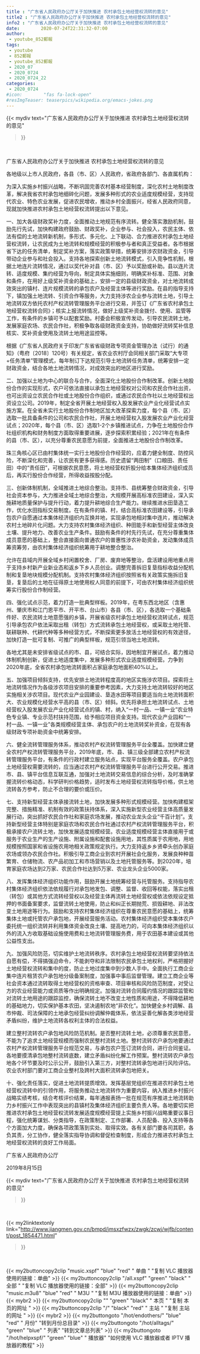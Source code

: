 ```yaml
---
title : "广东省人民政府办公厅关于加快推进 农村承包土地经营权流转的意见"
title2 : "广东省人民政府办公厅关于加快推进 农村承包土地经营权流转的意见"
info2 : "广东省人民政府办公厅关于加快推进 农村承包土地经营权流转的意见"
date:        2020-07-24T22:31:32-07:00
author:
 - youtube_852郵報
tags:
 - youtube
 - 852郵報
 - youtube_852郵報
 - 2020_07
 - 2020_0724
 - 2020_0724_22
categories:
 - 2020_0724
#icon:        "fas fa-lock-open"
#resImgTeaser: teaserpics/wikipedia.org/emacs-jokes.png
---
```


{{< mydiv text="广东省人民政府办公厅关于加快推进 农村承包土地经营权流转的意见"
>}}
<br>


广东省人民政府办公厅关于加快推进 农村承包土地经营权流转的意见

各地级以上市人民政府，各县（市、区）人民政府，省政府各部门、各直属机构：

为深入实施乡村振兴战略，不断巩固完善农村基本经营制度，深化农村土地制度改革，解决我省农村承包地细碎化问题，发展多种形式的农业适度规模经营，支持现代农业、特色农业发展，促进农民增收，推动乡村全面振兴，经省人民政府同意，现就加快推进农村承包土地经营权流转提出以下意见。

一、加大各级财政奖补力度，全面推动土地规范有序流转。健全落实激励机制，鼓励先行先试，加快构建政府鼓励、财政奖补，企业参与、社会投入，农民主体、依法有偿的土地流转新机制，多形式、多元化、上下联动、合力推进农村承包土地经营权流转，让农民成为土地流转和规模经营的积极参与者和真正受益者。各市根据省下达的任务清单，制定奖补方案，落实政策举措，统筹安排涉农财政资金，引导带动企业参与和社会投入。支持各地探索创新土地流转模式，引入竞争性机制，根据土地连片流转情况，通过以奖代补对县（市、区）予以奖励或补助。县以连片流转、适度规模、集约经营为导向，制定具体实施细则，明确奖补标准、范围、对象和条件，在用好上级奖补资金的基础上，安排一定的县级财政资金，对土地流转成效突出的镇村、连片规模流转的承包农户及经营主体等进行奖励。在县的指导支持下，镇加强土地流转、引资合作等服务，大力支持涉农企业参与流转土地，引导土地流转双方依托农村产权流转管理服务平台进行交易，并签订《广东省农村承包土地经营权流转合同》；核实上报流转情况，做好上级奖补资金拨付、使用、监管等工作，有条件的乡镇可予以配套奖励。村委会积极宣传发动，引导农民流转土地，发展家庭农场、农民合作社，积极争取各级财政资金支持，协助做好流转奖补信息核实、奖补资金使用及流转土地用途监控等。

根据《广东省人民政府关于印发广东省省级财政专项资金管理办法（试行）的通知》（粤府〔2018〕120号）有关规定，省农业农村厅会同相关部门采取“大专项+任务清单”管理模式，每年制订下达规范引导土地流转任务清单，统筹安排一定财政资金，结合各地土地流转情况，对成效突出的地区进行奖励。

二、加强以土地为中心的联合与合作，全面深化土地股份合作制改革。创新土地股份合作的实现形式，农户可依法直接以承包土地经营权对公司和农民合作社出资，也可出资设立农民合作社或土地股份合作组织，或通过农民合作社以土地经营权出资设立公司。2019年，制定全省开展土地经营权入股发展农业产业化经营试点实施方案。在全省未实行土地股份合作制地区加大改革探索力度，每个县（市、区）选取一批具备条件的公司和农民合作社，开展土地经营权入股发展农业产业化经营试点；2020年，每个县（市、区）选取1-2个乡镇推进试点，力争在土地股份合作社组织机构和财务制度方面取得重要进展，逐步探索积累经验；2021年在有条件的县（市、区），以充分尊重农民意愿为前提，全面推进土地股份合作制改革。

珠三角核心区已由村集体统一实行土地股份合作经营的，应着力健全制度、防控风险，不断深化和完善，让农民有更多获得感。历史遗留“两田制”（口粮田、责任田）中的“责任田”，可根据农民意愿，将土地经营权折股分给本集体经济组织成员后，再实行股份合作经营，所得收益按股分配。

三、创新体制机制，全域推进土地综合整治。支持市、县统筹整合财政资金，引导社会资本参与，大力推进全域土地综合整治，大规模开展高标准农田建设，深入实施耕地质量保护与提升行动，着力提升耕地综合生产能力。继续推进水田垦造工作，优化水田指标交易制度。在有条件的镇、村，结合高标准农田建设等，引导承包农户自愿通过本集体经济组织内互换并地，实现承包地相对集中连片，推动解决农村土地碎片化问题。大力支持农村集体经济组织、种田能手和新型经营主体改良土壤、提升地力、改善农业生产条件。鼓励有条件的村先行先试，在充分尊重集体成员意愿的基础上，整合直接面向普通农户的普惠性涉农补助资金，发动集体成员筹资筹劳，由农村集体经济组织统筹用于耕地整合整治。

允许在县域内开展全域乡村闲置校舍、厂房、废弃地等整治，盘活建设用地重点用于支持乡村新产业新业态和返乡下乡人员创业。调整完善拆旧复垦指标收益分配机制和复垦地块规模分配机制。支持农村集体经济组织按照省有关政策实施拆旧复垦，复垦后的土地在征得原土地使用权人同意的前提下，可由农村集体经济组织统筹实行股份合作制经营。

四、强化试点示范，着力打造一批典型样板。2019年，在粤东西北地区（含惠州、肇庆市和江门恩平市、开平市、台山市）各县（市、区），各选取一个基础条件好、农民流转土地意愿强的乡镇，开展省级农村承包土地经营权流转试点，规范引导承包农户依法采取出租（转包）方式流转承包土地经营权，或采取土地托管、联耕联种、代耕代种等多种经营方式，不断探索更多放活土地经营权的有效途径，加快打造一批可复制、可推广的典型样板，规范引领当地土地流转。

各地尤其是未安排省级试点的市、县，可结合实际，因地制宜开展试点，着力推动体制机制创新，促进土地适度集中，发展多种形式农业适度规模经营。力争到2020年底，全省农村承包地流转面积占家庭承包地面积40%以上。

五、加强项目倾斜支持，优先安排土地流转程度高的地区实施涉农项目。探索将土地流转情况作为各级涉农项目安排的重要参考因素，大力支持土地流转较好的地区实施相关涉农项目。现代农业产业园建设、垦造水田等项目要适当向土地流转面积大、农业规模化经营水平高的县（市、区）倾斜。优先将承担土地流转试点、土地经营权入股发展农业产业化经营试点的镇、村，纳入“一村一品、一镇一业”农业特色专业镇、专业示范村扶持范围，给予相应项目资金支持。现代农业产业园和“一村一品、一镇一业”各类规模经营主体、承包农户的土地流转奖补资金，在现有各级财政专项补助资金中统筹安排。

六、健全流转管理服务体系，推动农村产权流转管理服务平台全覆盖。加快建立健全农村产权流转管理服务平台，2019年底，市、县、镇三级全部建立农村产权流转管理服务平台，有条件的行政村建立服务站点，实现平台服务全覆盖。农户承包土地经营权需要流转的，应当通过农村产权流转管理服务平台进行公开交易。推进市、县、镇平台信息互联互通，加强对土地流转交易信息的综合分析，及时准确掌握流转价格动态，科学研判价格趋势，适时发布土地经营权流转指导价格，供土地流转各方参考，防止不合理的要价或压价。

七、支持新型经营主体承接流转土地，加快发展多种形式规模经营。加快构建框架完整、措施精准、机制有效的政策扶持体系，深入实施新型农业经营主体高质量发展行动，突出抓好农民合作社和家庭农场发展，推动农业龙头企业“千百计划”。支持新型经营主体特别是家庭农场和农民合作社通过农村产权流转管理服务平台，积极承接农户流转土地，加快发展适度规模经营。农业适度规模经营主体直接用于或服务于农业生产的生产设施、附属设施和配套设施用地，其性质属于农用地，用地规模按照国家和省设施农用地相关政策规定执行。大力支持返乡乡贤牵头创办家庭农场或领办农民合作社。积极引导工商企业到农村开展社会化服务，发展良种种苗繁育、仓储物流、农产品初加工和市场营销以及土地托管服务等。到2020年，培育家庭农场达到2万家、农民合作社达到5万家、农业龙头企业5000家。

八、发挥集体经济组织功能作用，鼓励开展土地统筹经营与托管服务。支持指导农村集体经济组织依法依规履行对承包地发包、调整、监督、收回等权能，落实出租（转包）或其他方式流转经营权以及经营主体再流转土地经营权或依法依规设定抵押的书面备案要求，监督流转土地使用，防止和纠正长期抛荒、损毁耕地、非法改变土地用途等行为。鼓励和支持农村集体经济组织在尊重农民意愿的基础上，统筹集体土地或托管农户承包地，开展经营服务活动。农村集体经济组织受本集体农户委托统一组织流转并利用集体资金改良土壤、提高地力的，可向本集体经济组织以外的流入方收取基础设施使用费和土地流转管理服务费，用于农田基本建设或其他公益性支出。

九、加强风险防范，切实维护土地流转秩序。农村承包土地经营权流转要坚持依法自愿有偿，不得搞强迫命令，不能剥夺和非法限制农民承包土地权利，严格把握好土地经营权流转和集中的度，防止土地过度集中到少数人手中。全面执行工商企业集中连片租赁农户承包地分级备案制度，加强事中事后监督管理。建立工商企业等社会资本通过流转取得土地经营权的资格审查、项目审核和风险防范制度，对受让方的农业经营能力或资质等作出明确规定。加强对流转合同履约情况的跟踪监管和对流转土地用途的跟踪监控，确保流转土地不改变土地性质和用途，不得降低耕地的基础地力，切实保护基本农田，坚决遏制农地“非农化”。加快健全乡村调解、县市仲裁、司法保障的土地承包经营纠纷调解仲裁体系，依法妥善化解各类涉地经营矛盾纠纷，维护土地流转各权利主体的合法权益。

建立整村流转农户承包地风险防范机制。是否整村流转土地，必须尊重农民意愿，不能为了追求土地经营规模而强制农民整村流转土地。整村流转农户承包地要通过农村产权流转管理服务平台规范交易，与承包农户签订流转合同，进行合同鉴证。各地要摸清承包地整村流转底数，建立矛盾纠纷化解工作预案。整村流转农户承包地各个环节要及时公示公开，鼓励引入第三方，对整村流转承包地进行风险评估。农业农村部门要对工商企业整村及跨村大面积流转承包地把关。

十、强化责任落实，促进土地流转提质增效。发挥基层党组织在推进农村承包土地经营权流转中的引领作用，将服务推动土地流转作为重要内容，纳入推进乡村振兴战略实绩考核，结合考核评价结果，每年通报表扬一批在规范有序推进土地流转助力乡村振兴工作中表现突出的县镇村及集体经济组织主要负责人等。各地要切实把推进农村承包土地经营权流转发展适度规模经营提上实施乡村振兴战略重要议事日程，强化统筹谋划、分类指导，在政策制定、工作部署、人员配备、投入支持等各个方面加大力度，确保各项政策落到实处、取得实效。各有关部门要各司其职，各负其责，分工协作，健全落实指导协调和督促检查制度，形成合力推进农村承包土地经营权流转的良好工作局面。



广东省人民政府办公厅

2019年8月15日



{{< mydiv text="广东省人民政府办公厅关于加快推进 农村承包土地经营权流转的意见"
>}}
<br>

{{< my2linktextonly link="http://www.jiangmen.gov.cn/bmpd/jmsxzfwzx/zwgk/zcwj/wjfb/content/post_1854471.html"
>}}


<br>

{{< my2buttoncopy2clip "music.xspf"        "blue"   "red"    " 单曲 "  "复制 VLC 播放器使用的链接：单曲" >}} {{< my2buttoncopy2clip "/all.xspf"         "green"  "black"  " 全部 "  "复制 VLC 播放器使用的链接：全部" >}} {{< my2buttoncopy2clip "music.m3u8"        "blue"   "red"    " M3U  "    "复制 M3U 播放器使用的链接：单曲" >}} {{< mybr2 >}} {{< my2buttoncopy2clip ""                  "green"  "black"  " 本页 "    "复制 本页的网址 " >}} {{< my2buttoncopy2clip "/"                 "black"  "red"    " 主站 "    "复制 主站的网址 " >}} {{< mybr2 >}} {{< my2buttongoto      "/hot/endothers/"   "blue"   "red"    " 月份"   "转到月份总目录" >}} {{< my2buttongoto      "/hot/alltags/"     "green"  "blue"   " 列表"   "转到文章总列表" >}} {{< my2buttongoto      "/hot/helpxspf/"    "green"  "blue"   " 播放器" "如何使用 VLC 播放器或者 IPTV 播放器的教程" >}} 
